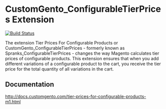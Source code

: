 # CustomGento_ConfigurableTierPrices Extension
[![Build Status](https://travis-ci.org/customgento/CustomGento_ConfigurableTierPrices.svg?branch=master)](https://travis-ci.org/customgento/CustomGento_ConfigurableTierPrices)

The extension Tier Prices For Configurable Products or CustomGento_ConfigurableTierPrices - formerly known as Spranks_ConfigurableTierPrices - changes the way Magento calculates tier prices of configurable products. This extension ensures that when you add different variations of a configurable product to the cart, you receive the tier price for the total quantity of all variations in the cart.

## Documentation
http://docs.customgento.com/tier-prices-for-configurable-products-m1.html
